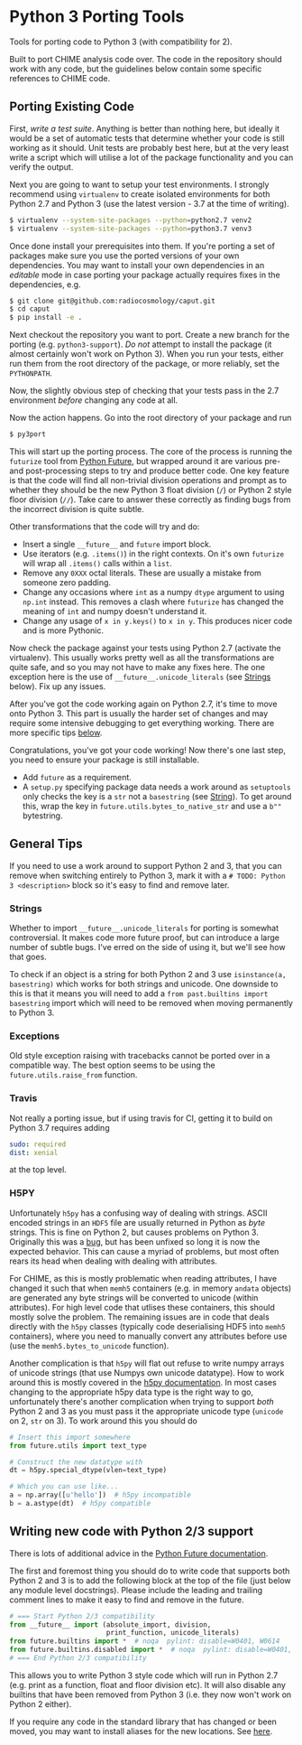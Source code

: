 # Python 3 Porting Tools

Tools for porting code to Python 3 (with compatibility for 2).

Built to port CHIME analysis code over. The code in the repository should work
with any code, but the guidelines below contain some specific references to
CHIME code.


## Porting Existing Code

First, *write a test suite*. Anything is better than nothing here, but ideally
it would be a set of automatic tests that determine whether your code is still
working as it should. Unit tests are probably best here, but at the very least
write a script which will utilise a lot of the package functionality and you can
verify the output.

Next you are going to want to setup your test environments. I strongly recommend
using `virtualenv` to create isolated environments for both Python 2.7 and
Python 3 (use the latest version - 3.7 at the time of writing). 
```bash
$ virtualenv --system-site-packages --python=python2.7 venv2
$ virtualenv --system-site-packages --python=python3.7 venv3
```
Once done install your prerequisites into them. If you're porting a set of
packages make sure you use the ported versions of your own dependencies. You may
want to install your own dependencies in an *editable* mode in case porting your
package actually requires fixes in the dependencies, e.g.
```bash
$ git clone git@github.com:radiocosmology/caput.git
$ cd caput
$ pip install -e .
```

Next checkout the repository you want to port. Create a new branch for the
porting (e.g. `python3-support`). *Do not* attempt to install the package (it
almost certainly won't work on Python 3). When you run your tests, either run
them from the root directory of the package, or more reliably, set the
`PYTHONPATH`.

Now, the slightly obvious step of checking that your tests pass in the 2.7
environment *before* changing any code at all.

Now the action happens. Go into the root directory of your package and run
```bash
$ py3port
```
This will start up the porting process. The core of the process is running the
`futurize` tool from [Python Future](http://python-future.org), but wrapped
around it are various pre- and post-processing steps to try and produce better
code. One key feature is that the code will find all non-trivial division
operations and prompt as to whether they should be the new Python 3 float
division (`/`) or Python 2 style floor division (`//`). Take care to answer
these correctly as finding bugs from the incorrect division is quite subtle.

Other transformations that the code will try and do:
- Insert a single `__future__` and `future` import block.
- Use iterators (e.g. `.items()`) in the right contexts. On it's own `futurize`
  will wrap all `.items()` calls within a `list`.
- Remove any `0XXX` octal literals. These are usually a mistake from someone
  zero padding.
- Change any occasions where `int` as a numpy `dtype` argument to using `np.int`
  instead. This removes a clash where `futurize` has changed the meaning of
  `int` and numpy doesn't understand it.
- Change any usage of `x in y.keys()` to `x in y`. This produces nicer code and
  is more Pythonic.

Now check the package against your tests using Python 2.7 (activate the
virtualenv). This usually works pretty well as all the transformations are quite
safe, and so you may not have to make any fixes here. The one exception here is
the use of `__future__.unicode_literals` (see [Strings](#strings) below). Fix up
any issues.

After you've got the code working again on Python 2.7, it's time to move onto
Python 3. This part is usually the harder set of changes and may require some
intensive debugging to get everything working. There are more specific tips
[below](#general-tips).

Congratulations, you've got your code working! Now there's one last step, you
need to ensure your package is still installable.
- Add `future` as a requirement.
- A `setup.py` specifying package data needs a work around as `setuptools` only
  checks the key is a `str` not a `basestring` (see [String](#strings)). To get
  around this, wrap the key in `future.utils.bytes_to_native_str` and use a
  `b""` bytestring.


## General Tips

If you need to use a work around to support Python 2 and 3, that you can remove
when switching entirely to Python 3, mark it with a `# TODO: Python 3
<description>` block so it's easy to find and remove later.

### Strings

Whether to import `__future__.unicode_literals` for porting is somewhat
controversial. It makes code more future proof, but can introduce a large number
of subtle bugs. I've erred on the side of using it, but we'll see how that goes.

To check if an object is a string for both Python 2 and 3 use `isinstance(a,
basestring)` which works for both strings and unicode. One downside to this is
that it means you will need to add a `from past.builtins import basestring`
import which will need to be removed when moving permanently to Python 3.

### Exceptions

Old style exception raising with tracebacks cannot be ported over in a
compatible way. The best option seems to be using the `future.utils.raise_from`
function.

### Travis

Not really a porting issue, but if using travis for CI, getting it to build on
Python 3.7 requires adding
```yaml
sudo: required
dist: xenial
```
at the top level.

### H5PY

Unfortunately `h5py` has a confusing way of dealing with strings. ASCII encoded
strings in an `HDF5` file are usually returned in Python as *byte* strings. This
is fine on Python 2, but causes problems on Python 3. Originally this was a
[bug](https://github.com/h5py/h5py/issues/379), but has been unfixed so long it
is now the expected behavior. This can cause a myriad of problems, but most
often rears its head when dealing with dealing with attributes.

For CHIME, as this is mostly problematic when reading attributes, I have changed
it such that when `memh5` containers (e.g. in memory `andata` objects) are
generated any byte strings will be converted to unicode (within attributes). For
high level code that utlises these containers, this should mostly solve the
problem. The remaining issues are in code that deals directly with the `h5py`
classes (typically code deserialising HDF5 into `memh5` containers), where you
need to manually convert any attributes before use (use the
`memh5.bytes_to_unicode` function).

Another complication is that `h5py` will flat out refuse to write numpy arrays
of unicode strings (that use Numpys own unicode datatype). How to work around
this is mostly covered in the [h5py
documentation](http://docs.h5py.org/en/latest/strings.html). In most cases
changing to the appropriate h5py data type is the right way to go, unfortunately
there's another complication when trying to support *both* Python 2 and 3 as you
must pass it the appropriate unicode type (`unicode` on 2, `str` on 3). To work
around this you should do
```python
# Insert this import somewhere
from future.utils import text_type

# Construct the new datatype with
dt = h5py.special_dtype(vlen=text_type) 

# Which you can use like...
a = np.array([u'hello'])  # h5py incompatible
b = a.astype(dt)  # h5py compatible
```

## Writing new code with Python 2/3 support

There is lots of additional advice in the [Python Future
documentation](http://python-future.org/compatible_idioms.html).

The first and foremost thing you should do to write code that supports both
Python 2 and 3 is to add the following block at the top of the file (just below
any module level docstrings). Please include the leading and trailing comment
lines to make it easy to find and remove in the future.
```python
# === Start Python 2/3 compatibility
from __future__ import (absolute_import, division,
                        print_function, unicode_literals)
from future.builtins import *  # noqa  pylint: disable=W0401, W0614
from future.builtins.disabled import *  # noqa  pylint: disable=W0401, W0614
# === End Python 2/3 compatibility
```
This allows you to write Python 3 style code which will run in Python 2.7 (e.g.
print as a function, float and floor division etc). It will also disable any
builtins that have been removed from Python 3 (i.e. they now won't work on
Python 2 either).

If you require any code in the standard library that has changed or been moved,
you may want to install aliases for the new locations. See
[here](http://python-future.org/imports.html#aliased-imports).

